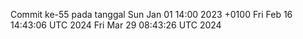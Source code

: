 Commit ke-55 pada tanggal Sun Jan 01 14:00 2023 +0100
Fri Feb 16 14:43:06 UTC 2024
Fri Mar 29 08:43:26 UTC 2024
